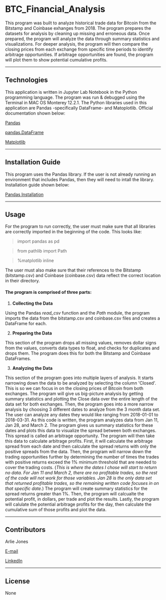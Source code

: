# BTC_Financial_Analysis

This program was built to analyze historical trade data for Bitcoin from the Bitstamp and Coinbase exhanges from 2018. The program prepares the datasets for analysis by cleaning up missing and erroneous data. Once prepared, the program will analyze the data through summary statistics and visualizations. For deeper analysis, the program will then compare the closing prices from each exchange from specific time periods to identify arbitrage opportunities. If arbitrage opportunities are found, the program will plot them to show potential cumulative profits.

----

## Technologies
This application is written in Jupyter Lab Notebook in the Python programming language. The program was run & debugged using the Terminal in MAC OS Monterey 12.2.1. The Python libraries used in this application are Pandas -specifically DataFrame-  and Matoplotlib. Official documentation shown below:

[Pandas](https://pandas.pydata.org/docs/index.html)

[pandas.DataFrame](https://pandas.pydata.org/docs/reference/api/pandas.DataFrame.html)

[Matplotlib](https://matplotlib.org/stable/index.html)

----

## Installation Guide
This program uses the Pandas library. If the user is not already running an environment that includes Pandas, then they will need to intall the library. Installation guide shown below:

[Pandas Installation](https://pandas.pydata.org/docs/getting_started/install.html)

----

## Usage
For the program to run correctly, the user must make sure that all libraries are correctly imported in the beginning of the code. This looks like:

> import pandas as pd

> from pathlib import Path

> %matplotlib inline

The user must also make sure that their references to the Bitstamp (bitstamp.csv) and Coinbase (coinbase.csv) data reflect the correct location in their directory.

#### The program is comprised of three parts:

1. **Collecting the Data**

  Using the Pandas *read_csv* function and the *Path* module, the program imports the data from the bitstamp.csv and coinbase.csv files and creates a   DataFrame for each.

2. **Preparing the Data**

  This section of the program drops all missing values, removes dollar signs from the values, converts data types to float, and checks for duplicates and drops them. The program does this for both the Bitstamp and Coinbase DataFrames.

3. **Analyzing the Data**

  This section of the program goes into multiple layers of analysis. It starts narrowing down the data to be analyzed by selecting the column 'Closed'. This is so we can focus in on the closing prices of Bitcoin from both exchanges. The program will give us big-picture analysis by getting summary statistics and plotting the Close data over the entire length of the data set for both exchanges. Then, the program goes into a more narrow analysis by choosing 3 different dates to analyze from the 3 month data set. The user can analyze any dates they would like ranging from 2018-01-01 to 2018-03-31. As this code is written, the program analyzes data from Jan 11, Jan 28, and March 2. The program gives us summary statistics for these dates and plots this data to visualize the spread between both exchanges. This spread is called an arbitrage opportunity. The program will then take this data to calculate arbitrage profits. First, it will calculate the arbitrage spread from each date and then calculate the spread returns with only the positive spreads from the data. Then, the program will narrow down the trading opportunities further by determining the number of times the trades with positive returns exceed the 1% minimum threshold that are needed to cover the trading costs.
(*This is where the dates I chose will start to return no data. For Jan 11 and March 2, there are no profitable trades, so the rest of the code will not work for those variables. Jan 28 is the only data set that returned profitable trades, so the remaining written code focuses in on that specific date.*) The program will create summary statistics for the spread returns greater than 1%. Then, the program will calcualte the potential profit, in dollars, per trade and plot the results. Lastly, the program will calulate the potential arbitrage profits for the day, then calculate the cumulative sum of those profits and plot the data.

----

## Contributors

Arlie Jones

[E-mail](arliejones98@gmail.com)

[LinkedIn](https://www.linkedin.com/in/arlie-jones-020092159/)

----

## License

None
